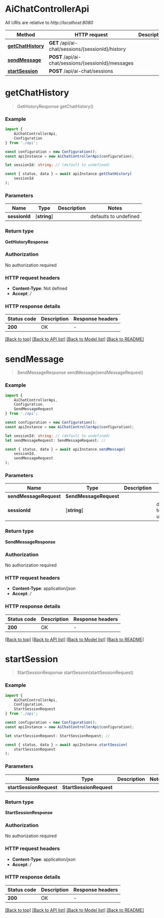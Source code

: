 # AiChatControllerApi

All URIs are relative to *http://localhost:8080*

|Method | HTTP request | Description|
|------------- | ------------- | -------------|
|[**getChatHistory**](#getchathistory) | **GET** /api/ai-chat/sessions/{sessionId}/history | |
|[**sendMessage**](#sendmessage) | **POST** /api/ai-chat/sessions/{sessionId}/messages | |
|[**startSession**](#startsession) | **POST** /api/ai-chat/sessions | |

# **getChatHistory**
> GetHistoryResponse getChatHistory()


### Example

```typescript
import {
    AiChatControllerApi,
    Configuration
} from './api';

const configuration = new Configuration();
const apiInstance = new AiChatControllerApi(configuration);

let sessionId: string; // (default to undefined)

const { status, data } = await apiInstance.getChatHistory(
    sessionId
);
```

### Parameters

|Name | Type | Description  | Notes|
|------------- | ------------- | ------------- | -------------|
| **sessionId** | [**string**] |  | defaults to undefined|


### Return type

**GetHistoryResponse**

### Authorization

No authorization required

### HTTP request headers

 - **Content-Type**: Not defined
 - **Accept**: */*


### HTTP response details
| Status code | Description | Response headers |
|-------------|-------------|------------------|
|**200** | OK |  -  |

[[Back to top]](#) [[Back to API list]](../README.md#documentation-for-api-endpoints) [[Back to Model list]](../README.md#documentation-for-models) [[Back to README]](../README.md)

# **sendMessage**
> SendMessageResponse sendMessage(sendMessageRequest)


### Example

```typescript
import {
    AiChatControllerApi,
    Configuration,
    SendMessageRequest
} from './api';

const configuration = new Configuration();
const apiInstance = new AiChatControllerApi(configuration);

let sessionId: string; // (default to undefined)
let sendMessageRequest: SendMessageRequest; //

const { status, data } = await apiInstance.sendMessage(
    sessionId,
    sendMessageRequest
);
```

### Parameters

|Name | Type | Description  | Notes|
|------------- | ------------- | ------------- | -------------|
| **sendMessageRequest** | **SendMessageRequest**|  | |
| **sessionId** | [**string**] |  | defaults to undefined|


### Return type

**SendMessageResponse**

### Authorization

No authorization required

### HTTP request headers

 - **Content-Type**: application/json
 - **Accept**: */*


### HTTP response details
| Status code | Description | Response headers |
|-------------|-------------|------------------|
|**200** | OK |  -  |

[[Back to top]](#) [[Back to API list]](../README.md#documentation-for-api-endpoints) [[Back to Model list]](../README.md#documentation-for-models) [[Back to README]](../README.md)

# **startSession**
> StartSessionResponse startSession(startSessionRequest)


### Example

```typescript
import {
    AiChatControllerApi,
    Configuration,
    StartSessionRequest
} from './api';

const configuration = new Configuration();
const apiInstance = new AiChatControllerApi(configuration);

let startSessionRequest: StartSessionRequest; //

const { status, data } = await apiInstance.startSession(
    startSessionRequest
);
```

### Parameters

|Name | Type | Description  | Notes|
|------------- | ------------- | ------------- | -------------|
| **startSessionRequest** | **StartSessionRequest**|  | |


### Return type

**StartSessionResponse**

### Authorization

No authorization required

### HTTP request headers

 - **Content-Type**: application/json
 - **Accept**: */*


### HTTP response details
| Status code | Description | Response headers |
|-------------|-------------|------------------|
|**200** | OK |  -  |

[[Back to top]](#) [[Back to API list]](../README.md#documentation-for-api-endpoints) [[Back to Model list]](../README.md#documentation-for-models) [[Back to README]](../README.md)

